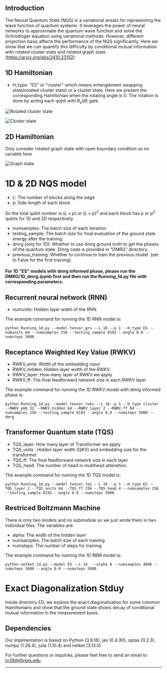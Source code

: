 
## Introduction

The Neural Quantum State (NQS) is a variational ansatz for representing the wave function of quantum systems. 
It leverages the power of neural networks to approximate the quantum wave function and solve the Schrödinger equation 
using variational methods. 
However, different projection basis affects the performance of the NQS significantly. 
Here we show that we can quantify this difficulty by conditional mutual information 
with rotated cluster state and rotated graph state. (https://arxiv.org/abs/2410.23152)

## 1D Hamiltonian 

- H_type: "ES" or "cluster" which means entanglement swapping state(rotated cluster state) or a cluster state. Here we present the
corresponding Hamiltonian when the rotating angle is 0. The rotation is done by acting each qubit with $R_y(\theta)$ gate.

![Rotated cluster state](https://github.com/xiaotai-yang/NQS_cmi/blob/main/readme_eq/H_ES.png?raw=true)

![Cluster state](https://github.com/xiaotai-yang/NQS_cmi/blob/main/readme_eq/H_cluster.png?raw=true)
## 2D Hamiltonian

Only consider rotated graph state with open boundary condition so no variable here

![Graph state](https://github.com/xiaotai-yang/NQS_cmi/blob/main/readme_eq/H_graph.png?raw=true)
# 1D & 2D NQS model
- L: The number of blocks along the edge
- p: Side length of each block 

So the total qubit number is $(L\times p)$ or  $(L\times p)^2$ and each block has $p$ or $p^2$ qubits for 1D and 2D respectively.

- numsamples: The batch size of each iteration.
- testing_sample: The batch size for final evaluation of the ground state energy after the training. 
- dmrg (only for 1D): Whether to use dmrg ground truth to get the phases of the quantum state. Dmrg code is provided in "DMRG" directory.
- previous_training: Whether to continue to train the previous model. (set to False for the first training)

#### For 1D "ES" models with dmrg informed phase, please run the DMRG/1D_dmrg.ipynb first and then run the Running_1d.py file with corresponding parameters. 
## Recurrent neural network (RNN)
- numunits: Hidden layer width of the RNN.

The example command for running the 1D RNN model is:
```
python Running_1d.py --model tensor_gru --L 16 --p 1 --H_type ES --numunits 64 --numsamples 256 --testing_sample 8192 --angle 0.0 --numsteps 5000
```
## Receptance Weighted Key Value (RWKV)
- RWKV_emb: Width of the embedding input 
- RWKV_hidden: Hidden layer width of the RWKV
- RWKV_layer: How many layer of RWKV we apply
- RWKV_ff: The final feedforward network size in each RWKV layer

The example command for running the 1D RWKV model with dmrg informed phase is:
```
python Running_1d.py --model tensor_rwkv --L 16--p 1 --H_type cluster --RWKV_emb 32 --RWKV_hidden 64 --RWKV_layer 2 --RWKV_ff 64 --numsamples 256 --testing_sample 8192 --angle 0.0 --numsteps 5000 --dmrg
```
## Transformer Quantum state (TQS)
- TQS_layer: How many layer of Transformer we apply
- TQS_units : Hidden layer width (QKV) and embedding size for the transformer
- TQS_ff: The final feedforward network size in each layer
- TQS_head: The number of head in multihead attenetion. 

The example command for running the 1D TQS model is:
```
python Running_1d.py --model tensor_tqs --L 16 --p 1 --H_type ES --TQS_layer 2 --TQS_units 64 --TQS_ff 256 --TQS_head 4 --numsamples 256 --testing_sample 8192 --angle 0.0 --numsteps 5000
```
## Restriced Boltzmann Machine
There is only two models and no submodule so we just wrote them in two individual files. The variables are:
- alpha: The width of the hidden layer
- numsamples: The batch size of each training
- numsteps: The number of steps for training

The example command for running the 1D RBM model is: 
```
python netket_1d.py --model ES --L 16  --alpha 8 --numsamples 4096 --numsteps 5000 --angle 0.0 --numsteps 5000
```
# Exact Diagonalization Stduy

Inside directory ED, we explore the exact diagonalization for some common Hamiltonians and show that the ground state 
shows decay of conditional mutual information in the measurement basis.

## Dependencies

Our implmentation is based on Python (3.9.16), jax (0.4.30), optax (0.2.3), numpy (1.26.4), julia (1.10.4) and netket (3.13.0).

For further questions or inquiries, please feel free to send an email to ty39@illinois.edu.

---

